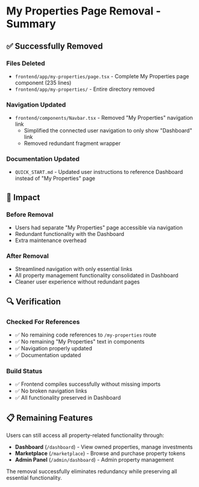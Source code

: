 # My Properties Page Removal - Summary

## ✅ Successfully Removed

### Files Deleted
- `frontend/app/my-properties/page.tsx` - Complete My Properties page component (235 lines)
- `frontend/app/my-properties/` - Entire directory removed

### Navigation Updated
- `frontend/components/Navbar.tsx` - Removed "My Properties" navigation link
  - Simplified the connected user navigation to only show "Dashboard" link
  - Removed redundant fragment wrapper

### Documentation Updated
- `QUICK_START.md` - Updated user instructions to reference Dashboard instead of "My Properties" page

## 🎯 Impact

### Before Removal
- Users had separate "My Properties" page accessible via navigation
- Redundant functionality with the Dashboard
- Extra maintenance overhead

### After Removal
- Streamlined navigation with only essential links
- All property management functionality consolidated in Dashboard
- Cleaner user experience without redundant pages

## 🔍 Verification

### Checked For References
- ✅ No remaining code references to `/my-properties` route
- ✅ No remaining "My Properties" text in components
- ✅ Navigation properly updated
- ✅ Documentation updated

### Build Status
- ✅ Frontend compiles successfully without missing imports
- ✅ No broken navigation links
- ✅ All functionality preserved in Dashboard

## 📋 Remaining Features

Users can still access all property-related functionality through:
- **Dashboard** (`/dashboard`) - View owned properties, manage investments
- **Marketplace** (`/marketplace`) - Browse and purchase property tokens
- **Admin Panel** (`/admin/dashboard`) - Admin property management

The removal successfully eliminates redundancy while preserving all essential functionality.
